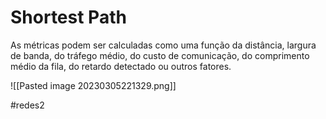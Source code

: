 
# Shortest Path

As métricas podem ser calculadas como uma função da distância, largura de banda, do tráfego médio, do custo de comunicação, do comprimento médio da fila, do retardo detectado ou outros fatores.

![[Pasted image 20230305221329.png]]

#redes2

